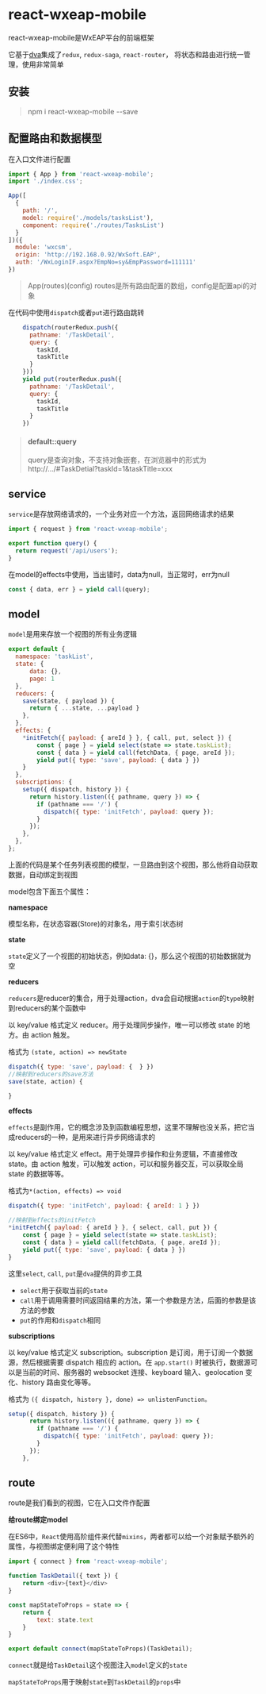 # react-wxeap-mobile

react-wxeap-mobile是WxEAP平台的前端框架

它基于[dva](https://github.com/dvajs/dva)集成了`redux`, `redux-saga`, `react-router`，
将状态和路由进行统一管理，使用非常简单

## 安装
> npm i react-wxeap-mobile --save

<a id="1">

## 配置路由和数据模型

在入口文件进行配置
```js
import { App } from 'react-wxeap-mobile';
import './index.css';

App([
  {
    path: '/',
    model: require('./models/tasksList'),
    component: require('./routes/TasksList')
  }
])({
  module: 'wxcsm',
  origin: 'http://192.168.0.92/WxSoft.EAP',
  auth: '/WxLoginIF.aspx?EmpNo=sy&EmpPassword=111111'
})
```

> App(routes)(config)
routes是所有路由配置的数组，config是配置api的对象

在代码中使用`dispatch`或者`put`进行路由跳转
```js
    dispatch(routerRedux.push({
      pathname: '/TaskDetail',
      query: {
        taskId,
        taskTitle
      }
    }))
    yield put(routerRedux.push({
      pathname: '/TaskDetail',
      query: {
        taskId,
        taskTitle
      }
    })
```

> #### default::query
>
> query是查询对象，不支持对象嵌套，在浏览器中的形式为 http://.../#TaskDetial?taskId=1&taskTitle=xxx


<a id="2"/>

## service 

`service`是存放网络请求的，一个业务对应一个方法，返回网络请求的结果
```js
import { request } from 'react-wxeap-mobile';

export function query() {
  return request('/api/users');
}

```
在model的effects中使用，当出错时，data为null，当正常时，err为null
```js
const { data, err } = yield call(query);
```
 
## model
`model`是用来存放一个视图的所有业务逻辑
```js
export default {
  namespace: 'taskList',
  state: {
      data: {},
      page: 1
  },
  reducers: {
    save(state, { payload }) {
      return { ...state, ...payload }
    },
  },
  effects: {
    *initFetch({ payload: { areId } }, { call, put, select }) {
        const { page } = yield select(state => state.taskList);
        const { data } = yield call(fetchData, { page, areId });
        yield put({ type: 'save', payload: { data } })
    }
  },
  subscriptions: {
    setup({ dispatch, history }) {
      return history.listen(({ pathname, query }) => {
        if (pathname === '/') {
          dispatch({ type: 'initFetch', payload: query });
        }
      });
    },
  },
};

```
上面的代码是某个任务列表视图的模型，一旦路由到这个视图，那么他将自动获取数据，自动绑定到视图

model包含下面五个属性：

**namespace**

模型名称，在状态容器(Store)的对象名，用于索引状态树

**state**

`state`定义了一个视图的初始状态，例如data: {}，那么这个视图的初始数据就为空

**reducers**

`reducers`是reducer的集合，用于处理action，dva会自动根据`action`的`type`映射到reducers的某个函数中

以 key/value 格式定义 reducer。用于处理同步操作，唯一可以修改 state 的地方。由 action 触发。

格式为 `(state, action) => newState`
```js
dispatch({ type: 'save', payload: {  } })
//映射到reducers的save方法
save(state, action) {

}
```
**effects**

`effects`是副作用，它的概念涉及到函数编程思想，这里不理解也没关系，把它当成reducers的一种，是用来进行异步网络请求的

以 key/value 格式定义 effect。用于处理异步操作和业务逻辑，不直接修改 state。由 action 触发，可以触发 action，可以和服务器交互，可以获取全局 state 的数据等等。

格式为`*(action, effects) => void`
```js
dispatch({ type: 'initFetch', payload: { areId: 1 } })

//映射到effects的initFetch
*initFetch({ payload: { areId } }, { select, call, put }) {
    const { page } = yield select(state => state.taskList);
    const { data } = yield call(fetchData, { page, areId });
    yield put({ type: 'save', payload: { data } })
}
```

这里`select`, `call`, `put`是`dva`提供的异步工具

* `select`用于获取当前的`state`
* `call`用于调用需要时间返回结果的方法，第一个参数是方法，后面的参数是该方法的参数
* `put`的作用和`dispatch`相同

**subscriptions**

以 key/value 格式定义 subscription。subscription 是订阅，用于订阅一个数据源，然后根据需要 dispatch 相应的 action。在 `app.start()` 时被执行，数据源可以是当前的时间、服务器的 websocket 连接、keyboard 输入、geolocation 变化、history 路由变化等等。

格式为 `({ dispatch, history }, done) => unlistenFunction。`

```js
setup({ dispatch, history }) {
      return history.listen(({ pathname, query }) => {
        if (pathname === '/') {
          dispatch({ type: 'initFetch', payload: query });
        }
      });
    },
```

<a id="3"/>

## route

route是我们看到的视图，它在入口文件作配置

**给route绑定model**

在ES6中，`React`使用高阶组件来代替`mixins`，两者都可以给一个对象赋予额外的属性，与视图绑定便利用了这个特性

```js
import { connect } from 'react-wxeap-mobile';

function TaskDetail({ text }) {
    return <div>{text}</div>
}

const mapStateToProps = state => {
    return {
        text: state.text
    }
}

export default connect(mapStateToProps)(TaskDetail);
```

`connect`就是给`TaskDetail`这个视图注入`model`定义的`state`

`mapStateToProps`用于映射`state`到`TaskDetail`的`props`中